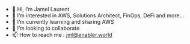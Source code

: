 - 👋 Hi, I’m Jamel Laurent
- 👀 I’m interested in AWS, Solutions Architect, FinOps, DeFi and more...
- 🌱 I’m currently learning and sharing AWS
- 💞️ I’m looking to collaborate
- 📫 How to reach me : jml@enabler.world
<!---
enablerrr/enablerrr is a ✨ special ✨ repository because its `README.md` (this file) appears on your GitHub profile.
You can click the Preview link to take a look at your changes.
--->
